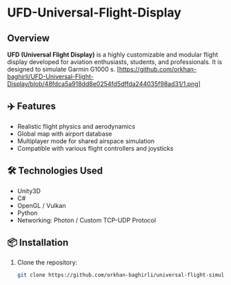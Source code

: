 # UFD-Universal-Flight-Display

##  Overview
**UFD (Universal Flight Display)** is a highly customizable and modular flight display developed for aviation enthusiasts, students, and professionals. It is designed to simulate Garmin G1000 s.
[https://github.com/orkhan-baghirli/UFD-Universal-Flight-Display/blob/48fdca5a918dd8e0254fd5dffda244035f98ad31/1.png]

## ✈️ Features

- Realistic flight physics and aerodynamics
- Global map with airport database
- Multiplayer mode for shared airspace simulation
- Compatible with various flight controllers and joysticks

## 🛠️ Technologies Used

- Unity3D 
- C# 
- OpenGL / Vulkan
- Python 
- Networking: Photon / Custom TCP-UDP Protocol


## 📦 Installation

1. Clone the repository:

   ```bash
   git clone https://github.com/orkhan-baghirli/universal-flight-simulator.git
